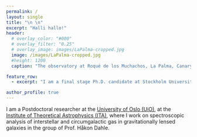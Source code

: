 ```yaml
---
permalink: / 
layout: single
title: "\n \n"
excerpt: "Halli hallo!"
header:
  # overlay_color: "#000"
  # overlay_filter: "0.25"
  # overlay_image: images/LaPalma-cropped.jpg
  image: /images/LaPalma-cropped.jpg
  #height: 1200
  caption: "The observatory at Roqué de los Muchachos, La Palma, Canary Islands"

feature_row:
  - excerpt: "I am a final stage Ph.D. candidate at Stockholm University, dept. of Astronomy."

author_profile: true
---
```



<!--# About me-->

<!--![Me at the NOT](/images/MigVedNOT_crop.jpg){: .align-left}-->

I am a Postdoctoral researcher at the [University of Oslo
(UiO)](http://www.uio.no), at the [Institute of Theoretical Astrophysics (ITA)](http://www.astro.uio.no), where I work on spectroscopic analysis of interstellar and circumgalactic gas in gravitationally lensed galaxies in the group of Prof. Håkon Dahle. 
